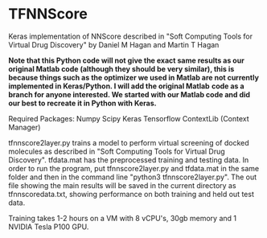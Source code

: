 # TFNNScore
Keras implementation of NNScore described in "Soft Computing Tools for Virtual Drug Discovery" by Daniel M Hagan and Martin T Hagan

**Note that this Python code will not give the exact same results as our original Matlab code (although they should be very similar), this is** **because things such as the optimizer we used in Matlab are not currently implemented in Keras/Python. I will add the original Matlab** **code as a branch for anyone interested. We started with our Matlab code and did our best to recreate it in Python with Keras.**

Required Packages:
Numpy
Scipy
Keras
Tensorflow
ContextLib (Context Manager)

tfnnscore2layer.py trains a model to perform virtual screening of docked molecules as described in "Soft Computing Tools for Virtual Drug Discovery". tfdata.mat has the preprocessed training and testing data. In order to run the program, put tfnnscore2layer.py and tfdata.mat in the same folder and then in the command line "python3 tfnnscore2layer.py". 
The out file showing the main results will be saved in the current directory as tfnnscoredata.txt, showing performance on both training and held out test data. 

Training takes 1-2 hours on a VM with 8 vCPU's, 30gb memory and 1 NVIDIA Tesla P100 GPU.
